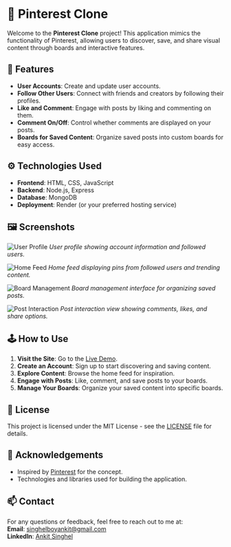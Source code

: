 # 📌 Pinterest Clone

Welcome to the **Pinterest Clone** project! This application mimics the functionality of Pinterest, allowing users to discover, save, and share visual content through boards and interactive features.

## 🚀 Features

- **User Accounts**: Create and update user accounts.
- **Follow Other Users**: Connect with friends and creators by following their profiles.
- **Like and Comment**: Engage with posts by liking and commenting on them.
- **Comment On/Off**: Control whether comments are displayed on your posts.
- **Boards for Saved Content**: Organize saved posts into custom boards for easy access.

## ⚙️ Technologies Used

- **Frontend**: HTML, CSS, JavaScript
- **Backend**: Node.js, Express
- **Database**: MongoDB
- **Deployment**: Render (or your preferred hosting service)

## 🖼️ Screenshots

![User Profile](./asswts)
*User profile showing account information and followed users.*

![Home Feed](path/to/your/screenshot2.png)
*Home feed displaying pins from followed users and trending content.*

![Board Management](path/to/your/screenshot3.png)
*Board management interface for organizing saved posts.*

![Post Interaction](path/to/your/screenshot4.png)
*Post interaction view showing comments, likes, and share options.*

## 🕹️ How to Use

1. **Visit the Site**: Go to the [Live Demo](https://pinterest-y4gw.onrender.com/).
2. **Create an Account**: Sign up to start discovering and saving content.
3. **Explore Content**: Browse the home feed for inspiration.
4. **Engage with Posts**: Like, comment, and save posts to your boards.
5. **Manage Your Boards**: Organize your saved content into specific boards.

## 📜 License

This project is licensed under the MIT License - see the [LICENSE](LICENSE) file for details.

## 🙏 Acknowledgements

- Inspired by [Pinterest](https://www.pinterest.com/) for the concept.
- Technologies and libraries used for building the application.

## 📫 Contact

For any questions or feedback, feel free to reach out to me at:  
**Email**: singhelboyankit@gmail.com  
**LinkedIn**: [Ankit Singhel](https://www.linkedin.com/in/ankitsinghel/)
